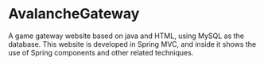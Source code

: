 # AvalancheGateway
A game gateway website based on java and HTML, using MySQL as the database.
This website is developed in Spring MVC, and inside it shows the use of Spring
components and other related techniques.
